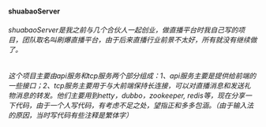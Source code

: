 #### shuabaoServer
###### shuabaoServer是我之前与几个合伙人一起创业，做直播平台时我自己写的项目，团队取名叫刷爆直播平台，由于后来直播行业前景不太好，所有就没有继续做了。
###### 这个项目主要由api服务和tcp服务两个部分组成：1、api服务主要是提供给前端的一些接口；2、tcp服务主要用于与大前端保持长连接，可以对直播消息和发送礼物消息的转发。他们主要用到netty，dubbo，zookeeper, redis等，现在分享一下代码，由于一个人写代码，有考虑不足之处，望指正和多多包涵。（由于输入法的原因，当时写代码有些注释是繁体字）
